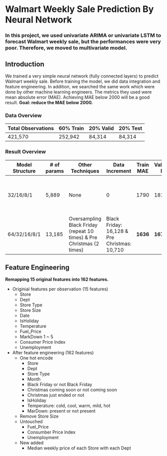 # Walmart Weekly Sale Prediction By Neural Network

### In this project, we used univariate ARIMA or univariate LSTM to forecast Walmart weekly sale, but the performances were very poor. Therefore, we moved to multivariate model.

## Introduction

We trained a very simple neural network (fully connected layers) to predict Walmart weekly sale. Before training the model, we did data integration and feature engineering. In addition, we searched the same work which were done by other machine learning engineers. The metrics they used were mean absolute error (MAE). Achieving MAE below 2000 will be a good result.
 **Goal: reduce the MAE below 2000.**

### Data Overview

Total Observations | 60% Train | 20% Valid | 20% Test
-------------------|-----------|-----------|----------
421,570 | 252,942 | 84,314 | 84,314

### Result Overview

Model Structure | # of params | Other Techniques | Data Increment | Train MAE | Validation MAE | Test MAE | Result
----------------|-------------|------------------|----------------|-----------|----------------|----------|--------
32/16/8/1 | 5,889 | None | 0 | 1790 | 1819 | 1811 | Poor performance on Black Friday and Pre Christmas
64/32/16/8/1 | 13,185 | Oversampling Black Friday (repeat 10 times) & Pre Christmas (2 times) | Black Friday: 16,128 & Pre Christmas: 10,710 | **1636** | **1679** | **1677** | Best MAE, no overfitting


## Feature Engineering

**Remapping 15 original features into 162 features.**

- Originial features per observation (15 features)
  - Store
  - Dept
  - Store Type
  - Store Size
  - Date
  - IsHoliday
  - Temperature
  - Fuel_Price
  - MarkDown 1 ~ 5 
  - Consumer Price Index
  - Unemployment
- After feature engineering (162 features)
  - One hot encode
    - Store
    - Dept
    - Store Type
    - Month
    - Black Friday or not Black Friday
    - Christmas coming soon or not coming soon
    - Christmas just ended or not
    - IsHoliday
    - Temperature: cold, cool, warm, mild, hot
    - MarDown: present or not present
  - Remove Store Size
  - Untouched
    - Fuel_Price
    - Consumber Price Index
    - Unemployment
  - New added
    - Median weekly price of each Store with each Dept

